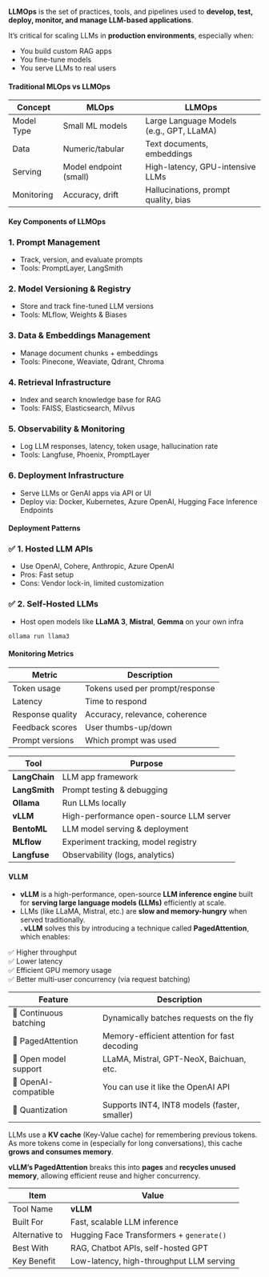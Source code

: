 **LLMOps** is the set of practices, tools, and pipelines used to **develop, test, deploy, monitor, and manage LLM-based applications**.

It’s critical for scaling LLMs in **production environments**, especially when:
- You build custom RAG apps
- You fine-tune models
- You serve LLMs to real users

#### Traditional MLOps vs LLMOps
| Concept    | MLOps                  | LLMOps                                   |
| ---------- | ---------------------- | ---------------------------------------- |
| Model Type | Small ML models        | Large Language Models (e.g., GPT, LLaMA) |
| Data       | Numeric/tabular        | Text documents, embeddings               |
| Serving    | Model endpoint (small) | High-latency, GPU-intensive LLMs         |
| Monitoring | Accuracy, drift        | Hallucinations, prompt quality, bias     |
#### Key Components of LLMOps
### 1. **Prompt Management**
- Track, version, and evaluate prompts
- Tools: PromptLayer, LangSmith

### 2. **Model Versioning & Registry**
- Store and track fine-tuned LLM versions
- Tools: MLflow, Weights & Biases

### 3. **Data & Embeddings Management**
- Manage document chunks + embeddings
- Tools: Pinecone, Weaviate, Qdrant, Chroma

### 4. **Retrieval Infrastructure**
- Index and search knowledge base for RAG
- Tools: FAISS, Elasticsearch, Milvus

### 5. **Observability & Monitoring**
- Log LLM responses, latency, token usage, hallucination rate
- Tools: Langfuse, Phoenix, PromptLayer

### 6. **Deployment Infrastructure**
- Serve LLMs or GenAI apps via API or UI
- Deploy via: Docker, Kubernetes, Azure OpenAI, Hugging Face Inference Endpoints

#### Deployment Patterns
### ✅ 1. **Hosted LLM APIs**
- Use OpenAI, Cohere, Anthropic, Azure OpenAI
- Pros: Fast setup
- Cons: Vendor lock-in, limited customization

### ✅ 2. **Self-Hosted LLMs**
- Host open models like **LLaMA 3**, **Mistral**, **Gemma** on your own infra

```# Serve LLaMA with Ollama
ollama run llama3
```

#### Monitoring Metrics
|Metric|Description|
|---|---|
|Token usage|Tokens used per prompt/response|
|Latency|Time to respond|
|Response quality|Accuracy, relevance, coherence|
|Feedback scores|User thumbs-up/down|
|Prompt versions|Which prompt was used|

| Tool          | Purpose                                 |
| ------------- | --------------------------------------- |
| **LangChain** | LLM app framework                       |
| **LangSmith** | Prompt testing & debugging              |
| **Ollama**    | Run LLMs locally                        |
| **vLLM**      | High-performance open-source LLM server |
| **BentoML**   | LLM model serving & deployment          |
| **MLflow**    | Experiment tracking, model registry     |
| **Langfuse**  | Observability (logs, analytics)         |

#### VLLM
- **vLLM** is a high-performance, open-source **LLM inference engine** built for **serving large language models (LLMs)** efficiently at scale.
- LLMs (like LLaMA, Mistral, etc.) are **slow and memory-hungry** when served traditionally.  
   **. vLLM** solves this by introducing a technique called **PagedAttention**, which enables:

✅ Higher throughput  
✅ Lower latency  
✅ Efficient GPU memory usage  
✅ Better multi-user concurrency (via request batching)

| Feature                | Description                                  |
| ---------------------- | -------------------------------------------- |
| 🔁 Continuous batching | Dynamically batches requests on the fly      |
| 🧠 PagedAttention      | Memory-efficient attention for fast decoding |
| 🚀 Open model support  | LLaMA, Mistral, GPT-NeoX, Baichuan, etc.     |
| 🔗 OpenAI-compatible   | You can use it like the OpenAI API           |
| 🧪 Quantization        | Supports INT4, INT8 models (faster, smaller) |
LLMs use a **KV cache** (Key-Value cache) for remembering previous tokens.  
As more tokens come in (especially for long conversations), this cache **grows and consumes memory**.

**vLLM’s PagedAttention** breaks this into **pages** and **recycles unused memory**, allowing efficient reuse and higher concurrency.

| Item           | Value                                    |
| -------------- | ---------------------------------------- |
| Tool Name      | **vLLM**                                 |
| Built For      | Fast, scalable LLM inference             |
| Alternative to | Hugging Face Transformers + `generate()` |
| Best With      | RAG, Chatbot APIs, self-hosted GPT       |
| Key Benefit    | Low-latency, high-throughput LLM serving |